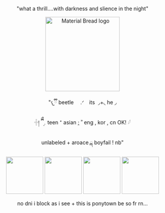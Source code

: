 <p align="center">
"what a thrill....with darkness and slience in the night"
</p>
<p align="center">
    <img width="200" src="https://files.catbox.moe/nv35tn.png" alt="Material Bread logo">
</p>
<p align="center">
"𐔌ྀི beetle 　.ᐟ　its  ◞+◟ he ◞
</p>
<p align="center">
    𓏶། ྀིྀ ܸ﹒teen ⁺ asian ;ִ ʾʾ eng , kor , cn OK! 𓆪
</p>
<p align="center">
 unlabeled + aroace  ྐ  boyfail ! nb"
</p>
<p align="center">
    <img width="100" src="https://files.catbox.moe/6oeyhl.gif"> <img width="100" src="https://files.catbox.moe/t5ymyi.gif"> <img width="100" src="https://files.catbox.moe/d92tay.gif"> <img width="100" src="https://files.catbox.moe/sk3boh.gif">
</p>
<p align="center">
no dni i block as i see + this is ponytown be so fr rn...
</p>
